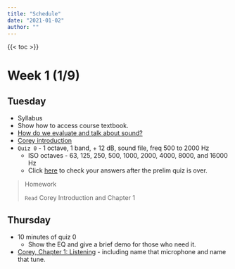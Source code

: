 ```yaml
---
title: "Schedule"
date: "2021-01-02"
author: ""
---
```


{{< toc >}}

# Week 1 (1/9)

## Tuesday

- Syllabus
- Show how to access course textbook.
- [How do we evaluate and talk about sound?](../lectures/week-1/4-moylan/)
- [Corey introduction](../lectures/week-1/0-corey/)
- `Quiz 0` - 1 octave, 1 band, + 12 dB, sound file, freq 500 to 2000 Hz
  - ISO octaves - 63, 125, 250, 500, 1000, 2000, 4000, 8000, and 16000 Hz
  - Click [here](../lectures/week-1/quiz-0-answers/) to check your answers after the prelim quiz is over.

> Homework
>
> `Read` Corey Introduction and Chapter 1

## Thursday

- 10 minutes of quiz 0
  - Show the EQ and give a brief demo for those who need it.
- [Corey, Chapter 1: Listening](../lectures/week-1/1-corey/) - including name that microphone and name that tune.

<!-- - Moylan Chapter 4
  - The Listening Process
  - Critical Listening vs. Analytical Listening
  - The Sound Event and Sound Object
- Environmental listening exercise - from Corey
- listen to all the sounds around you and think about their
  - Timbre
  - Rhythmic or other time-based patterns
  - amplitude envelopes (transient vs. sustained)
  - locations - angle and proximity
  - echos and reverberation, different locations around the room? Slap echos?
- Variations from Schafer: [Schafer_R_Murray_A_Sound_Education_100_Exercises_in_Listening_and_Soundmaking](x-devonthink-item://C886015C-4713-4C28-A967-07920C28B6E5) -->

<!--
# Week 2 (1/16)

## Tuesday


> Timbre has become such an important factor in recorded music that it can be used to identify a song before musical tonality or melody can have time to develop sufficiently. In their article titled “Name That Tune: Identifying Popular Recordings from Brief Excerpts,” Schellenberg et al. (1999) found that listeners could correctly identify pieces of music when presented with excerpts of only a tenth of a second in length.

---

> Play "name that tune" with this 80s and 90s playlist: https://open.spotify.com/playlist/6FebOEiQTeHFdRZvlVaNm3


- Moylan Chapter 4
	- Multidimensional Listening Skills
	- Distractions
	- Sucess and Improvement
	- Discovering Sound
- [2-spectral-balance-and-equalization](x-devonthink-item://370ACD6F-7A8B-484F-90CB-206CD6B18127)
  - Shaping Spectral Balance
  - Types of Filters and
  - Getting Started with Practice

## Thursday

- Moylan Chapter 5 - Fundamental Listening Skills
	- Introduction
	- Background Knowledge and Preparation
	- Self-Discovery and Realization: "What is sound to You?"
- [2-spectral-balance-and-equalization](x-devonthink-item://370ACD6F-7A8B-484F-90CB-206CD6B18127)
  - Working with the EQ Practice Module
  - Quiz 1 practice
    - switching between affected and unaffected sound
    - ask students to identify the frequency they think has been altered
    - after the correct identification, request comments and discussion about the sound qualities heard.
    - students are encouraged to note the attributes of frequency alterations for each piece of music we review in class and that they listen to on their own. This will help the student remember the sounds in what frequency ranges.
  - Practice singing vowel sounds as a class!

# Week 3 (1/23)

## Tuesday

- Moylan Chapter 5 - Fundamental Listening Skills
	- Beginning to Hear the Relationships and Qualities of the Mix
- Chapter 7 - [Analysis of sound](x-devonthink-item://997F669F-01C6-439A-8876-9614209815B4?page=138)
  - We'll base class presentations on these. They will, of course, get better and more informed over the course of the semester.
  - Overall bandwidth
  - Spectral balance
  - auditory image
  - spatial impression
  - dynamic range
  - noise and distortion
  - the balance of the components


> Quiz 1

## Thursday

- 7.2 Analysis Examples
  - Sheryl Crow\: “Strong Enough” 143
  - Peter Gabriel\: “In Your Eyes” 144
  - Lyle Lovett\: “Church” 145
  - Sarah McLachlan\: “Lost” 147
  - Jon Randall\: “In the Country” 148
- 7.3 GraphicalAnalysisofsound
- Start working on your weekly journals based on what we've seen from the book and 5 paragraphs on the previous production parameters. Be prepared to present and discuss your journal for any class for 30 minutes. You will end up with 10 journal entries. No more than 3 entries may be from the same decade. These papers should also include sound pictures related to - Quiz 2 practice

# Week 4 (1/30)

## Tuesday

- Student journal presentation 1 and discussion
- Teacher lead presentation: Anderson, Arild. \(2004\). “Straight” from _The Triangle_. ECM Records. \(jazz piano trio\)

> Quiz 2

## Thursday

- Quiz 3 practice
- Shafer - Exercises 1, 2, 3
- Moylan: 6 A System for Evaluating Sound
	- System Overview
	- Sound-Evaluation Sequence


# Week 5 (2/6)

## Tuesday

- Teacher lead presentation: Blanchard, Terence. \(2001\). “On the Sunny Side of the Street” from _Let’s Get Lost_. Sony. \(jazz with vocals\)
- Other presentation options from [The Mix Review - Reviews](https://themixreview.org/reviews/)- Student journal presentation 2 and discussion

> Quiz 3

## Thursday

- Moylan: 6 A System for Evaluating Sound
	- Graphing the States of Activity of Sound Components
- Shafer - Exercises 4, 5
- Quiz 4 practice

# Week 6 (2/13)

## Tuesday

- Earth, Wind & Fire. \(1998\). “September” from _Greatest Hits_. Sony. \(R&B pop\)
- Student journal presentation 3 and discussion

> Quiz 4

## Thursday

- Moylan: 6 A System for Evaluating Sound
	- Plotting Sources Against a Timeline
- Shafer - Exercises 6, 7, 8, 10, 11, 13
- Quiz 5 Practice

# Week 7 (2/20)

## Tuesday

- Hellendaal, Pieter. \(1991\). “Concerto II—Presto” from _6 Concerti Grossi_. Perf. The European Community Baroque Orchestra. Channel Classics. \(Baroque orchestra\)
- Student journal presentation 4 and discussion

> Quiz 5

## Thursday

- Shafer - Exercise 9?
- Quiz 6 practice

# Week 8 (2/27)

## Tuesday

- Le Concert des Nations. \(2002\). “Marche pour la céré- monie” from _Soundtrack from the film Tous les matins du monde_. Alia Vox Spain. \(Baroque orchestra\)
- Student journal presentation 5 and discussion

> Quiz 6
> Shafer - Exercise 15 diary

## Thursday

- Shafer - Exercise 15
  - get 5 student responses
- Quiz 7 practice

# Week 9 (3/6)

## Tuesday

- Randall, Jon. \(2005\). _Walking Among the Living_. Epic/ Sony BMG Music Entertainment. \(roots music/bluegrass\)
- Student journal presentation 6 and discussion

> Quiz 7
> Shafer Shafer - Exercise 16 diary

## Thursday

- Shafer Shafer - Exercise 16 diary presentations
- Quiz 8 practice

# Week 10 (3/13)

- Spring Break - No Classes

# Week 11 (3/20)

## Tuesday

- Steely Dan. \(2000\). “Gaslighting Abbie” from _Two Against Nature_. Giant Records. \(pop\)
- The Police. \(1983\). “Every Breath You Take” from _Syn- chronicity._ A&M Records. \(rock\)
- Student journal presentation 7 and discussion

> Quiz 8
> Shafer Shafer - Exercises 36, 37, 42

## Thursday

- Shafer Shafer - Exercise 36, 37, 42 diary pres
- Quiz 9 practice

# Week 12 (3/27)

## Tuesday

- Student journal presentation 8 and discussion
- Spatial attributes and reverberation

> Quiz 9
> Shafer Shafer - Exercise 68 - field recording

## Thursday

- Shafer Shafer - Exercise 68 - field recording - presentations and analysis
- Quiz 10 practice

# Week 13 (4/3)

## Tuesday

- Student journal presentation 9 and discussion
- Dynamic range

> Quiz 10
> Shafer Shafer - Exercise 69 - field recording

## Thursday

- Shafer Shafer - Exercise 69 - field recording pres and analysis
- Quiz 11 practice

# Week 14 (4/10)

## Tuesday

- Student journal presentation 10 and discussion
- Distortion and practice

> Quiz 11

## Thursday

- Begin preparations and study for the final listening exam
- Presentations of the final paper covering a collection of your listening journals. Compare 3 - 5 of your songs to each other. How did the different songs treat space? EQ? etc.? Did historical considerations influence these things?
- Length: 2 - 3 pages
- Presentations - 20 minutes each; more organized than the journal presentations, must include a PowerPoint with thought out details and musical examples.

# Week 15 (4/17)

## Tuesday

- Presentations

> Quiz 12

## Thursday

- Presentations

# Week 16 (4/24)

> Exam - Thursday, May 4th, 10:30 am - 12:30 pm -->
